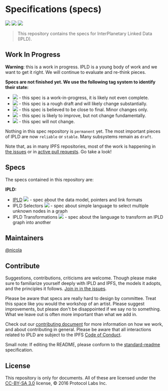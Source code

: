 Specifications (specs)
==============

[![](https://img.shields.io/badge/made%20by-Protocol%20Labs-blue.svg?style=flat-square)](http://ipn.io)
[![](https://img.shields.io/badge/project-IPLD-blue.svg?style=flat-square)](http://github.com/ipld/ipld)
[![](https://img.shields.io/badge/freenode-%23ipfs-blue.svg?style=flat-square)](http://webchat.freenode.net/?channels=%23ipfs)

> This repository contains the specs for InterPlanetary Linked Data (IPLD).

## Work In Progress

**Warning**: this is a work in progress. IPLD is a young body of work and we want to get it right. We will continue to evaluate and re-think pieces.

**Specs are not finished yet. We use the following tag system to identify their state:**

- ![](https://img.shields.io/badge/status-wip-orange.svg?style=flat-square) - this spec is a work-in-progress, it is likely not even complete.
- ![](https://img.shields.io/badge/status-draft-yellow.svg?style=flat-square) - this spec is a rough draft and will likely change substantially.
- ![](https://img.shields.io/badge/status-reliable-green.svg?style=flat-square) - this spec is believed to be close to final. Minor changes only.
- ![](https://img.shields.io/badge/status-stable-brightgreen.svg?style=flat-square) - this spec is likely to improve, but not change fundamentally.
- ![](https://img.shields.io/badge/status-permanent-blue.svg?style=flat-square) - this spec will not change.

Nothing in this spec repository is `permanent` yet. The most important pieces of IPLD are now `reliable` or `stable`. Many subsystems remain as `draft`.

Note that, as in many IPFS repositories, most of the work is happening in [the issues](https://github.com/ipld/specs/issues/) or in [active pull requests](https://github.com/ipld/specs/pulls/). Go take a look!

## Specs

The specs contained in this repository are:

**IPLD:**
- [IPLD](/ipld) ![](https://img.shields.io/badge/status-reliable-green.svg?style=flat-square) - spec about the data model, pointers and link formats
- IPLD Selectors ![](https://img.shields.io/badge/status-wip-orange.svg?style=flat-square) - spec about simple language to select multiple unknown nodes in a graph
- IPLD Transformations ![](https://img.shields.io/badge/status-wip-orange.svg?style=flat-square) - spec about the language to transform an IPLD graph into another

## Maintainers

[@nicola](https://github.com/nicola)

## Contribute

Suggestions, contributions, criticisms are welcome. Though please make sure to familiarize yourself deeply with IPLD and IPFS, the models it adopts, and the principles it follows. [Join in in the issues](https://github.com/ipld/specs/issues).

Please be aware that specs are really hard to design by committee. Treat this space like you would the workshop of an artist. Please suggest improvements, but please don't be disappointed if we say no to something. What we leave out is often more important than what we add in.

Check out our [contributing document](https://github.com/ipld/ipld/blob/master/contributing.md) for more information on how we work, and about contributing in general. Please be aware that all interactions related to IPLD are subject to the IPFS [Code of Conduct](https://github.com/ipfs/community/blob/master/code-of-conduct.md).

Small note: If editing the README, please conform to the [standard-readme](https://github.com/RichardLitt/standard-readme) specification.

## License

This repository is only for documents. All of these are licensed under the [CC-BY-SA 3.0](https://ipfs.io/ipfs/QmVreNvKsQmQZ83T86cWSjPu2vR3yZHGPm5jnxFuunEB9u) license, © 2016 Protocol Labs Inc.
